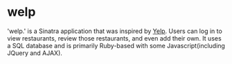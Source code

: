 # welp

'welp.' is a Sinatra application that was inspired by [Yelp](https://www.yelp.com/ "Yelp"). Users can log in to view restaurants, review those restaurants, and even add their own. It uses a SQL database and is primarily Ruby-based with some Javascript(including JQuery and AJAX).
